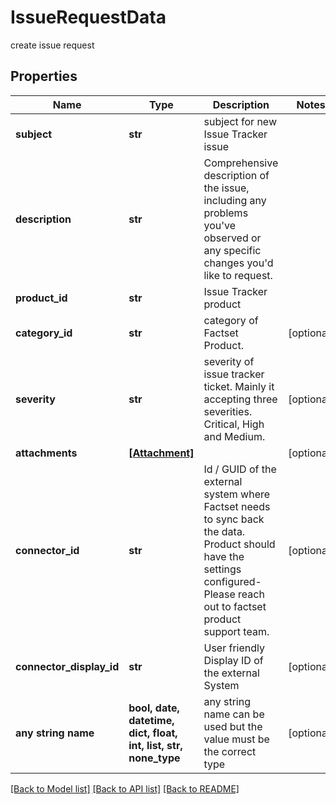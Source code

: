 # IssueRequestData

create issue request

## Properties
Name | Type | Description | Notes
------------ | ------------- | ------------- | -------------
**subject** | **str** | subject for new Issue Tracker issue | 
**description** | **str** | Comprehensive description of the issue, including any problems you&#39;ve observed or any specific changes you&#39;d like to request. | 
**product_id** | **str** | Issue Tracker product  | 
**category_id** | **str** | category of Factset Product.  | [optional] 
**severity** | **str** | severity of issue tracker ticket. Mainly it accepting three severities.  Critical, High and Medium. | [optional] 
**attachments** | [**[Attachment]**](Attachment.md) |  | [optional] 
**connector_id** | **str** | Id / GUID of the external system where Factset needs to sync back the data. Product should have the settings configured- Please reach out to factset product support team. | [optional] 
**connector_display_id** | **str** | User friendly Display ID of the external System | [optional] 
**any string name** | **bool, date, datetime, dict, float, int, list, str, none_type** | any string name can be used but the value must be the correct type | [optional]

[[Back to Model list]](../README.md#documentation-for-models) [[Back to API list]](../README.md#documentation-for-api-endpoints) [[Back to README]](../README.md)


